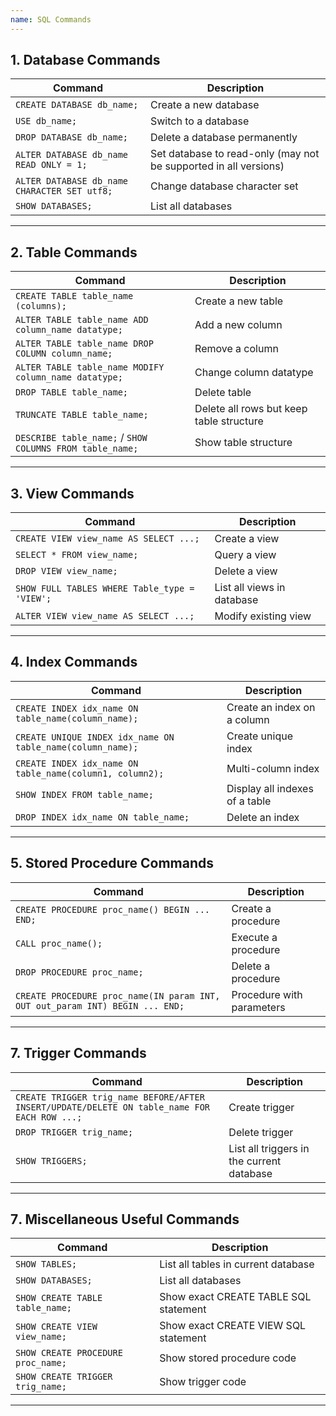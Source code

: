 ```yaml
---
name: SQL Commands
---
```




## 1. Database Commands

|Command|Description|
|---|---|
|`CREATE DATABASE db_name;`|Create a new database|
|`USE db_name;`|Switch to a database|
|`DROP DATABASE db_name;`|Delete a database permanently|
|`ALTER DATABASE db_name READ ONLY = 1;`|Set database to read-only (may not be supported in all versions)|
|`ALTER DATABASE db_name CHARACTER SET utf8;`|Change database character set|
|`SHOW DATABASES;`|List all databases|

---

##  2. Table Commands

|Command|Description|
|---|---|
|`CREATE TABLE table_name (columns);`|Create a new table|
|`ALTER TABLE table_name ADD column_name datatype;`|Add a new column|
|`ALTER TABLE table_name DROP COLUMN column_name;`|Remove a column|
|`ALTER TABLE table_name MODIFY column_name datatype;`|Change column datatype|
|`DROP TABLE table_name;`|Delete table|
|`TRUNCATE TABLE table_name;`|Delete all rows but keep table structure|
|`DESCRIBE table_name;` / `SHOW COLUMNS FROM table_name;`|Show table structure|

---

## 3. View Commands

|Command|Description|
|---|---|
|`CREATE VIEW view_name AS SELECT ...;`|Create a view|
|`SELECT * FROM view_name;`|Query a view|
|`DROP VIEW view_name;`|Delete a view|
|`SHOW FULL TABLES WHERE Table_type = 'VIEW';`|List all views in database|
|`ALTER VIEW view_name AS SELECT ...;`|Modify existing view|

---

## 4. Index Commands

|Command|Description|
|---|---|
|`CREATE INDEX idx_name ON table_name(column_name);`|Create an index on a column|
|`CREATE UNIQUE INDEX idx_name ON table_name(column_name);`|Create unique index|
|`CREATE INDEX idx_name ON table_name(column1, column2);`|Multi-column index|
|`SHOW INDEX FROM table_name;`|Display all indexes of a table|
|`DROP INDEX idx_name ON table_name;`|Delete an index|

---

## 5. Stored Procedure Commands

|Command|Description|
|---|---|
|`CREATE PROCEDURE proc_name() BEGIN ... END;`|Create a procedure|
|`CALL proc_name();`|Execute a procedure|
|`DROP PROCEDURE proc_name;`|Delete a procedure|
|`CREATE PROCEDURE proc_name(IN param INT, OUT out_param INT) BEGIN ... END;`|Procedure with parameters|

---

## 7. Trigger Commands

|Command|Description|
|---|---|
|`CREATE TRIGGER trig_name BEFORE/AFTER INSERT/UPDATE/DELETE ON table_name FOR EACH ROW ...;`|Create trigger|
|`DROP TRIGGER trig_name;`|Delete trigger|
|`SHOW TRIGGERS;`|List all triggers in the current database|

---

## 7️. Miscellaneous Useful Commands

|Command|Description|
|---|---|
|`SHOW TABLES;`|List all tables in current database|
|`SHOW DATABASES;`|List all databases|
|`SHOW CREATE TABLE table_name;`|Show exact CREATE TABLE SQL statement|
|`SHOW CREATE VIEW view_name;`|Show exact CREATE VIEW SQL statement|
|`SHOW CREATE PROCEDURE proc_name;`|Show stored procedure code|
|`SHOW CREATE TRIGGER trig_name;`|Show trigger code|

---

